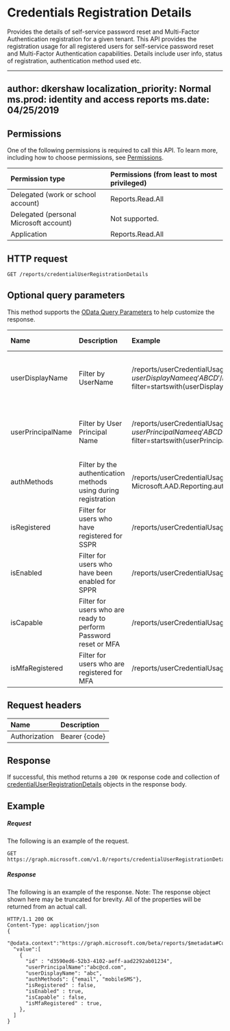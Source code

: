 # Credentials Registration Details
Provides the details of self-service password reset and Multi-Factor Authentication registration for a given tenant. This API provides the registration usage for all registered users for self-service password reset and Multi-Factor Authentication capabilities. Details include user info, status of registration, authentication method used etc.

---
author: dkershaw
localization_priority: Normal
ms.prod: identity and access reports
ms.date: 04/25/2019
---


## Permissions
One of the following permissions is required to call this API. To learn more, including how to choose permissions, see [Permissions](../../../concepts/permissions_reference.md).

|Permission type                        | Permissions (from least to most privileged)              |
|:--------------------------------------|:---------------------------------------------------------|
|Delegated (work or school account)     |Reports.Read.All |
|Delegated (personal Microsoft account) | Not supported. |
|Application                            |Reports.Read.All |
## HTTP request
<!-- { "blockType": "ignored" } -->
```http
GET /reports/credentialUserRegistrationDetails
```
## Optional query parameters
This method supports the [OData Query Parameters](http://graph.microsoft.io/docs/overview/query_parameters) to help customize the response.

| Name      |Description|Example|Supported Operators|
|:----------|:----------|:-------|:-------------------|
|userDisplayName|	 Filter by UserName	|/reports/userCredentialUsageDetails?$filter=userDisplayName eq 'ABCD' /reports/userCredentialUsageDetails?$filter=startswith(userDisplayName,' ')	|Eq, startswith(), orderby, Supports case insensitive|
|userPrincipalName	 |Filter by User Principal Name|	/reports/userCredentialUsageDetails?$filter=userPrincipalNameeq 'ABCD' /reports/userCredentialUsageDetails?$filter=startswith(userPrincipalName,' ')	|	Eq, startswith(), orderby, Supports case insensitive|
|authMethods|	 Filter by the authentication methods using during registration|	/reports/userCredentialUsageDetails?authMethods/any(t:t eq Microsoft.AAD.Reporting.authMethodsType'email')	| 	eq|
|isRegistered	| Filter for users who have registered for SSPR|	/reports/userCredentialUsageDetails?$filter=isRegisteredeq true	|	eq, orderby|
|isEnabled	 |Filter for users who have been enabled for SPPR|	/reports/userCredentialUsageDetails?$filter=isEnabledeq true	|	eq, orderby|
|isCapable	 |Filter for users who are ready to perform Password reset or MFA| 	/reports/userCredentialUsageDetails?$filter=isCapableeq true	|eq, orderby|
|isMfaRegistered|	 Filter for users who are registered for MFA|	/reports/userCredentialUsageDetails?$filter=isCapableeq true	|	eq, orderby|


## Request headers
| Name      |Description|
|:----------|:----------|
| Authorization | Bearer {code} |


## Response
If successful, this method returns a `200 OK` response code and collection of [credentialUserRegistrationDetails](../resources/credentialuserregistrationdetails.md) objects in the response body.
## Example
##### Request
The following is an example of the request.
<!-- {
  "blockType": "request",
  "name": "get_credentialuserregistrationdetails"
}-->
```http
GET https://graph.microsoft.com/v1.0/reports/credentialUserRegistrationDetails
```
##### Response
The following is an example of the response. Note: The response object shown here may be truncated for brevity. All of the properties will be returned from an actual call.
<!-- {
  "blockType": "response",
  "truncated": true,
  "@odata.type": "microsoft.graph.credentialUserRegistrationDetails",
  "isCollection": true
} -->
```http
HTTP/1.1 200 OK
Content-Type: application/json
{
  "@odata.context":"https://graph.microsoft.com/beta/reports/$metadata#Collection(microsoft.graph.credentialUserRegistrationDetails)",
  "value":[
    {
      "id" : "d3590ed6-52b3-4102-aeff-aad2292ab01234",
      "userPrincipalName":"abc@cd.com",
      "userDisplayName": "abc",
      "authMethods": {"email", "mobileSMS"},
      "isRegistered" : false,
      "isEnabled" : true,
      "isCapable" : false,
      "isMfaRegistered" : true,
    },
  ]
}
```

<!-- uuid: 8fcb5dbc-d5aa-4681-8e31-b001d5168d79
2015-10-25 14:57:30 UTC -->
<!-- {
  "type": "#page.annotation",
  "description": "List credentialUserRegistrationDetails",
  "keywords": "",
  "section": "documentation",
  "tocPath": ""
}-->
